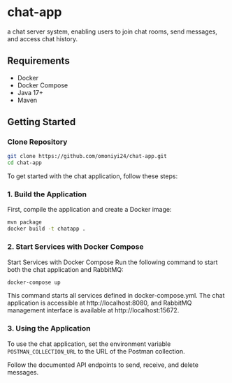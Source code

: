 # chat-app
a chat server system, enabling users to join chat rooms, send messages, and access chat history.

## Requirements

- Docker
- Docker Compose
- Java 17+
- Maven

## Getting Started

### Clone Repository
```bash
git clone https://github.com/omoniyi24/chat-app.git
cd chat-app
```

To get started with the chat application, follow these steps:

### 1. Build the Application

First, compile the application and create a Docker image:

```bash
mvn package
docker build -t chatapp .
```

### 2. Start Services with Docker Compose
Start Services with Docker Compose
Run the following command to start both the chat application and RabbitMQ:
```bash
docker-compose up
```
This command starts all services defined in docker-compose.yml. The chat application is accessible at http://localhost:8080, and RabbitMQ management interface is available at http://localhost:15672.

### 3. Using the Application
To use the chat application, set the environment variable `POSTMAN_COLLECTION_URL` to the URL of the Postman collection.

Follow the documented API endpoints to send, receive, and delete messages.
